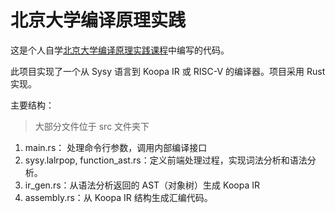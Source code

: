# 北京大学编译原理实践

这是个人自学[北京大学编译原理实践课程](https://pku-minic.github.io/online-doc/#/)中编写的代码。

此项目实现了一个从 Sysy 语言到 Koopa IR 或 RISC-V 的编译器。项目采用 Rust 实现。

主要结构：

> 大部分文件位于 src 文件夹下

1. main.rs： 处理命令行参数，调用内部编译接口
2. sysy.lalrpop, function_ast.rs：定义前端处理过程，实现词法分析和语法分析。
3. ir_gen.rs：从语法分析返回的 AST（对象树）生成 Koopa IR
4. assembly.rs：从 Koopa IR 结构生成汇编代码。